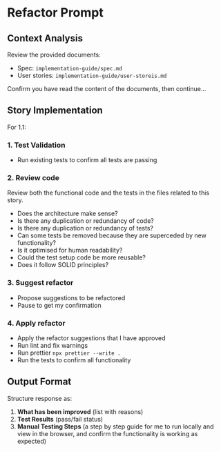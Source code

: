 # Refactor Prompt

## Context Analysis

Review the provided documents:

- Spec: `implementation-guide/spec.md`
- User stories: `implementation-guide/user-storeis.md`

Confirm you have read the content of the documents, then continue...

## Story Implementation

For 1.1:

### 1. Test Validation

- Run existing tests to confirm all tests are passing

### 2. Review code

Review both the functional code and the tests in the files related to this story.

- Does the architecture make sense?
- Is there any duplication or redundancy of code?
- Is there any duplication or redundancy of tests?
- Can some tests be removed because they are superceded by new functionality?
- Is it optimised for human readability?
- Could the test setup code be more reusable?
- Does it follow SOLID principles?

### 3. Suggest refactor

- Propose suggestions to be refactored
- Pause to get my confirmation

### 4. Apply refactor

- Apply the refactor suggestions that I have approved
- Run lint and fix warnings
- Run prettier `npx prettier --write .`
- Run the tests to confirm all functionality

## Output Format

Structure response as:

1. **What has been improved** (list with reasons)
2. **Test Results** (pass/fail status)
3. **Manual Testing Steps** (a step by step guide for me to run locally and view in the browser, and confirm the functionality is working as expected)
